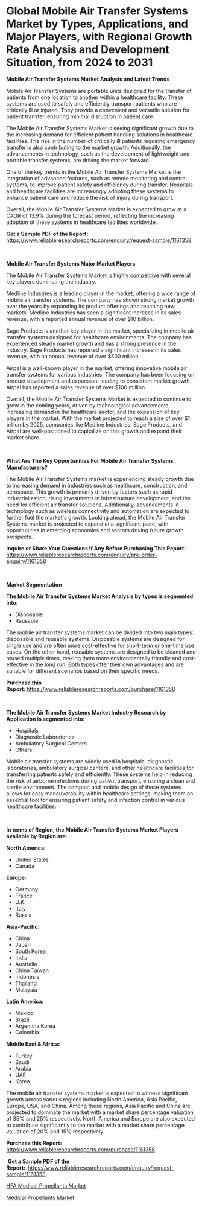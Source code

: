 <p><h1>Global Mobile Air Transfer Systems Market by Types, Applications, and Major Players, with Regional Growth Rate Analysis and Development Situation, from 2024 to 2031</h1></p><p><strong>Mobile Air Transfer Systems Market Analysis and Latest Trends</strong></p>
<p><p>Mobile Air Transfer Systems are portable units designed for the transfer of patients from one location to another within a healthcare facility. These systems are used to safely and efficiently transport patients who are critically ill or injured. They provide a convenient and versatile solution for patient transfer, ensuring minimal disruption in patient care.</p><p>The Mobile Air Transfer Systems Market is seeing significant growth due to the increasing demand for efficient patient handling solutions in healthcare facilities. The rise in the number of critically ill patients requiring emergency transfer is also contributing to the market growth. Additionally, the advancements in technology, such as the development of lightweight and portable transfer systems, are driving the market forward.</p><p>One of the key trends in the Mobile Air Transfer Systems Market is the integration of advanced features, such as remote monitoring and control systems, to improve patient safety and efficiency during transfer. Hospitals and healthcare facilities are increasingly adopting these systems to enhance patient care and reduce the risk of injury during transport.</p><p>Overall, the Mobile Air Transfer Systems Market is expected to grow at a CAGR of 13.9% during the forecast period, reflecting the increasing adoption of these systems in healthcare facilities worldwide.</p></p>
<p><strong>Get a Sample PDF of the Report:&nbsp;</strong> <a href="https://www.reliableresearchreports.com/enquiry/request-sample/1161358">https://www.reliableresearchreports.com/enquiry/request-sample/1161358</a></p>
<p>&nbsp;</p>
<p><strong>Mobile Air Transfer Systems Major Market Players</strong></p>
<p><p>The Mobile Air Transfer Systems Market is highly competitive with several key players dominating the industry. </p><p>Medline Industries is a leading player in the market, offering a wide range of mobile air transfer systems. The company has shown strong market growth over the years by expanding its product offerings and reaching new markets. Medline Industries has seen a significant increase in its sales revenue, with a reported annual revenue of over $10 billion.</p><p>Sage Products is another key player in the market, specializing in mobile air transfer systems designed for healthcare environments. The company has experienced steady market growth and has a strong presence in the industry. Sage Products has reported a significant increase in its sales revenue, with an annual revenue of over $500 million.</p><p>Airpal is a well-known player in the market, offering innovative mobile air transfer systems for various industries. The company has been focusing on product development and expansion, leading to consistent market growth. Airpal has reported a sales revenue of over $100 million.</p><p>Overall, the Mobile Air Transfer Systems Market is expected to continue to grow in the coming years, driven by technological advancements, increasing demand in the healthcare sector, and the expansion of key players in the market. With the market projected to reach a size of over $1 billion by 2025, companies like Medline Industries, Sage Products, and Airpal are well-positioned to capitalize on this growth and expand their market share.</p></p>
<p>&nbsp;</p>
<p><strong>What Are The Key Opportunities For Mobile Air Transfer Systems Manufacturers?</strong></p>
<p><p>The Mobile Air Transfer Systems market is experiencing steady growth due to increasing demand in industries such as healthcare, construction, and aerospace. This growth is primarily driven by factors such as rapid industrialization, rising investments in infrastructure development, and the need for efficient air transfer solutions. Additionally, advancements in technology such as wireless connectivity and automation are expected to further fuel the market's growth. Looking ahead, the Mobile Air Transfer Systems market is projected to expand at a significant pace, with opportunities in emerging economies and sectors driving future growth prospects.</p></p>
<p><strong>Inquire or Share Your Questions If Any Before Purchasing This Report:</strong> <a href="https://www.reliableresearchreports.com/enquiry/pre-order-enquiry/1161358">https://www.reliableresearchreports.com/enquiry/pre-order-enquiry/1161358</a></p>
<p>&nbsp;</p>
<p><strong>Market Segmentation</strong></p>
<p><strong>The Mobile Air Transfer Systems Market Analysis by types is segmented into:</strong></p>
<p><ul><li>Disposable</li><li>Reusable</li></ul></p>
<p><p>The mobile air transfer systems market can be divided into two main types: disposable and reusable systems. Disposable systems are designed for single use and are often more cost-effective for short-term or one-time use cases. On the other hand, reusable systems are designed to be cleaned and reused multiple times, making them more environmentally friendly and cost-effective in the long run. Both types offer their own advantages and are suitable for different scenarios based on their specific needs.</p></p>
<p><strong>Purchase this Report:&nbsp;</strong><a href="https://www.reliableresearchreports.com/purchase/1161358">https://www.reliableresearchreports.com/purchase/1161358</a></p>
<p>&nbsp;</p>
<p><strong>The Mobile Air Transfer Systems Market Industry Research by Application is segmented into:</strong></p>
<p><ul><li>Hospitals</li><li>Diagnostic Laboratories</li><li>Ambulatory Surgical Centers</li><li>Others</li></ul></p>
<p><p>Mobile air transfer systems are widely used in hospitals, diagnostic laboratories, ambulatory surgical centers, and other healthcare facilities for transferring patients safely and efficiently. These systems help in reducing the risk of airborne infections during patient transport, ensuring a clean and sterile environment. The compact and mobile design of these systems allows for easy maneuverability within healthcare settings, making them an essential tool for ensuring patient safety and infection control in various healthcare facilities.</p></p>
<p>&nbsp;</p>
<p><strong>In terms of Region, the Mobile Air Transfer Systems Market Players available by Region are:</strong></p>
<p>
    <p> <strong> North America: </strong>
        <ul>
            <li>United States</li>
            <li>Canada</li>
        </ul>
        </p> 
    <p> <strong> Europe: </strong>
        <ul>
            <li>Germany</li>
            <li>France</li>
            <li>U.K.</li>
            <li>Italy</li>
            <li>Russia</li>
        </ul>
        </p> 
    <p> <strong> Asia-Pacific: </strong>
        <ul>
            <li>China</li>
            <li>Japan</li>
            <li>South Korea</li>
            <li>India</li>
            <li>Australia</li>
            <li>China Taiwan</li>
            <li>Indonesia</li>
            <li>Thailand</li>
            <li>Malaysia</li>
        </ul>
        </p> 
    <p> <strong> Latin America: </strong>
        <ul>
            <li>Mexico</li>
            <li>Brazil</li>
            <li>Argentina Korea</li>
            <li>Colombia</li>
        </ul>
        </p> 
    <p> <strong> Middle East & Africa: </strong>
        <ul>
            <li>Turkey</li>
            <li>Saudi</li>
            <li>Arabia</li>
            <li>UAE</li>
            <li>Korea</li>
        </ul>
    </p>
    </p>
<p><p>The mobile air transfer systems market is expected to witness significant growth across various regions including North America, Asia Pacific, Europe, USA, and China. Among these regions, Asia Pacific and China are projected to dominate the market with a market share percentage valuation of 35% and 25% respectively. North America and Europe are also expected to contribute significantly to the market with a market share percentage valuation of 20% and 15% respectively.</p></p>
<p><strong>Purchase this Report: </strong><a href="https://www.reliableresearchreports.com/purchase/1161358">https://www.reliableresearchreports.com/purchase/1161358</a></p>
<p>&nbsp;<strong>Get a Sample PDF of the Report:&nbsp;&nbsp;</strong><a href="https://www.reliableresearchreports.com/enquiry/request-sample/1161358">https://www.reliableresearchreports.com/enquiry/request-sample/1161358</a></p>
<p><strong></strong></p>
<p><p><a href="https://issuu.com/reportprime-2/docs/hfa-medical-propellants-market-size-2030.pptx">HFA Medical Propellants Market</a></p><p><a href="https://issuu.com/reportprime-2/docs/medical-propellants-market-size-2030.pptx">Medical Propellants Market</a></p></p>
